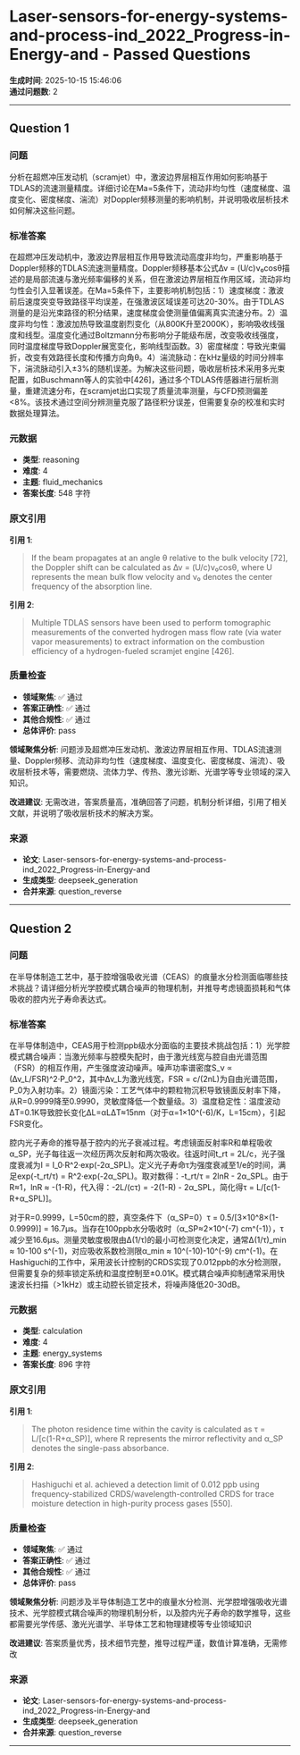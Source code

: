 # Laser-sensors-for-energy-systems-and-process-ind_2022_Progress-in-Energy-and - Passed Questions

**生成时间**: 2025-10-15 15:46:06  
**通过问题数**: 2

---

## Question 1

### 问题

分析在超燃冲压发动机（scramjet）中，激波边界层相互作用如何影响基于TDLAS的流速测量精度。详细讨论在Ma=5条件下，流动非均匀性（速度梯度、温度变化、密度梯度、湍流）对Doppler频移测量的影响机制，并说明吸收层析技术如何解决这些问题。

### 标准答案

在超燃冲压发动机中，激波边界层相互作用导致流动高度非均匀，严重影响基于Doppler频移的TDLAS流速测量精度。Doppler频移基本公式Δν = (U/c)ν₀cosθ描述的是局部流速与激光频率偏移的关系，但在激波边界层相互作用区域，流动非均匀性会引入显著误差。在Ma=5条件下，主要影响机制包括：1）速度梯度：激波前后速度突变导致路径平均误差，在强激波区域误差可达20-30%。由于TDLAS测量的是沿光束路径的积分结果，速度梯度会使测量值偏离真实流速分布。2）温度非均匀性：激波加热导致温度剧烈变化（从800K升至2000K），影响吸收线强度和线型。温度变化通过Boltzmann分布影响分子能级布居，改变吸收线强度，同时温度梯度导致Doppler展宽变化，影响线型函数。3）密度梯度：导致光束偏折，改变有效路径长度和传播方向角θ。4）湍流脉动：在kHz量级的时间分辨率下，湍流脉动引入±3%的随机误差。为解决这些问题，吸收层析技术采用多光束配置，如Buschmann等人的实验中[426]，通过多个TDLAS传感器进行层析测量，重建流速分布，在scramjet出口实现了质量流率测量，与CFD预测偏差<8%。该技术通过空间分辨测量克服了路径积分误差，但需要复杂的校准和实时数据处理算法。

### 元数据

- **类型**: reasoning
- **难度**: 4
- **主题**: fluid_mechanics
- **答案长度**: 548 字符

### 原文引用

**引用 1**:
> If the beam propagates at an angle θ relative to the bulk velocity [72], the Doppler shift can be calculated as Δν = (U/c)ν₀cosθ, where U represents the mean bulk flow velocity and ν₀ denotes the center frequency of the absorption line.

**引用 2**:
> Multiple TDLAS sensors have been used to perform tomographic measurements of the converted hydrogen mass flow rate (via water vapor measurements) to extract information on the combustion efficiency of a hydrogen-fueled scramjet engine [426].

### 质量检查

- **领域聚焦**: ✅ 通过
- **答案正确性**: ✅ 通过
- **其他合规性**: ✅ 通过
- **总体评价**: pass

**领域聚焦分析**: 问题涉及超燃冲压发动机、激波边界层相互作用、TDLAS流速测量、Doppler频移、流动非均匀性（速度梯度、温度变化、密度梯度、湍流）、吸收层析技术等，需要燃烧、流体力学、传热、激光诊断、光谱学等专业领域的深入知识。

**改进建议**: 无需改进，答案质量高，准确回答了问题，机制分析详细，引用了相关文献，并说明了吸收层析技术的解决方案。

### 来源

- **论文**: Laser-sensors-for-energy-systems-and-process-ind_2022_Progress-in-Energy-and
- **生成类型**: deepseek_generation
- **合并来源**: question_reverse

---

## Question 2

### 问题

在半导体制造工艺中，基于腔增强吸收光谱（CEAS）的痕量水分检测面临哪些技术挑战？请详细分析光学腔模式耦合噪声的物理机制，并推导考虑镜面损耗和气体吸收的腔内光子寿命表达式。

### 标准答案

在半导体制造中，CEAS用于检测ppb级水分面临的主要技术挑战包括：1）光学腔模式耦合噪声：当激光频率与腔模失配时，由于激光线宽与腔自由光谱范围（FSR）的相互作用，产生强度波动噪声。噪声功率谱密度S_ν ∝ (Δν_L/FSR)^2·P_0^2，其中Δν_L为激光线宽，FSR = c/(2nL)为自由光谱范围，P_0为入射功率。2）镜面污染：工艺气体中的颗粒物沉积导致镜面反射率下降，从R=0.9999降至0.9990，灵敏度降低一个数量级。3）温度稳定性：温度波动ΔT=0.1K导致腔长变化ΔL=αLΔT≈15nm（对于α=1×10^(-6)/K，L=15cm），引起FSR变化。

腔内光子寿命的推导基于腔内的光子衰减过程。考虑镜面反射率R和单程吸收α_SP，光子每往返一次经历两次反射和两次吸收。往返时间t_rt = 2L/c，光子强度衰减为I = I_0·R^2·exp(-2α_SPL)。定义光子寿命τ为强度衰减至1/e的时间，满足exp(-t_rt/τ) = R^2·exp(-2α_SPL)。取对数得：-t_rt/τ = 2lnR - 2α_SPL。由于R≈1，lnR ≈ -(1-R)，代入得：-2L/(cτ) = -2(1-R) - 2α_SPL，简化得τ = L/[c(1-R+α_SPL)]。

对于R=0.9999，L=50cm的腔，真空条件下（α_SP=0）τ = 0.5/[3×10^8×(1-0.9999)] = 16.7μs。当存在100ppb水分吸收时（α_SP≈2×10^(-7) cm^(-1)），τ减少至16.6μs。测量灵敏度极限由Δ(1/τ)的最小可检测变化决定，通常Δ(1/τ)_min ≈ 10-100 s^(-1)，对应吸收系数检测限α_min ≈ 10^(-10)-10^(-9) cm^(-1)。在Hashiguchi的工作中，采用波长计控制的CRDS实现了0.012ppb的水分检测限，但需要复杂的频率锁定系统和温度控制至±0.01K。模式耦合噪声抑制通常采用快速波长扫描（>1kHz）或主动腔长锁定技术，将噪声降低20-30dB。

### 元数据

- **类型**: calculation
- **难度**: 4
- **主题**: energy_systems
- **答案长度**: 896 字符

### 原文引用

**引用 1**:
> The photon residence time within the cavity is calculated as τ = L/[c(1-R+α_SP)], where R represents the mirror reflectivity and α_SP denotes the single-pass absorbance.

**引用 2**:
> Hashiguchi et al. achieved a detection limit of 0.012 ppb using frequency-stabilized CRDS/wavelength-controlled CRDS for trace moisture detection in high-purity process gases [550].

### 质量检查

- **领域聚焦**: ✅ 通过
- **答案正确性**: ✅ 通过
- **其他合规性**: ✅ 通过
- **总体评价**: pass

**领域聚焦分析**: 问题涉及半导体制造工艺中的痕量水分检测、光学腔增强吸收光谱技术、光学腔模式耦合噪声的物理机制分析，以及腔内光子寿命的数学推导，这些都需要光学传感、激光光谱学、半导体工艺和物理建模等专业领域知识

**改进建议**: 答案质量优秀，技术细节完整，推导过程严谨，数值计算准确，无需修改

### 来源

- **论文**: Laser-sensors-for-energy-systems-and-process-ind_2022_Progress-in-Energy-and
- **生成类型**: deepseek_generation
- **合并来源**: question_reverse

---

